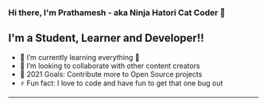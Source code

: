 ### Hi there, I'm Prathamesh - aka Ninja Hatori Cat Coder 👋

## I'm a Student, Learner and Developer!!

- 🌱 I’m currently learning everything 🤣
- 👯 I’m looking to collaborate with other content creators
- 🥅 2021 Goals: Contribute more to Open Source projects
- ⚡ Fun fact: I love to code and have fun to get that one bug out
---

<br />
<br />
